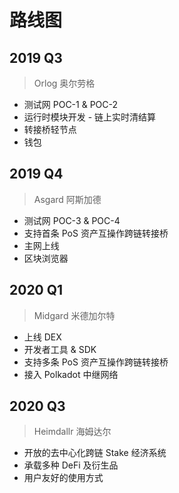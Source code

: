 # 路线图

## 2019 Q3 
> Orlog 奥尔劳格

- 测试网 POC-1 & POC-2
- 运行时模块开发 - 链上实时清结算
- 转接桥轻节点
- 钱包

## 2019 Q4 
> Asgard 阿斯加德

- 测试网 POC-3 & POC-4
- 支持首条 PoS 资产互操作跨链转接桥
- 主网上线
- 区块浏览器

## 2020 Q1 
> Midgard 米德加尔特

- 上线 DEX
- 开发者工具 & SDK
- 支持多条 PoS 资产互操作跨链转接桥
- 接入 Polkadot 中继网络

## 2020 Q3 
> Heimdallr 海姆达尔

- 开放的去中心化跨链 Stake 经济系统
- 承载多种 DeFi 及衍生品
- 用户友好的使用方式